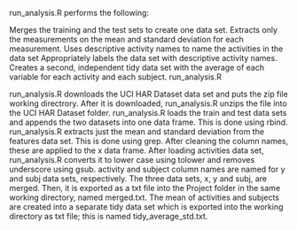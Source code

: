 run_analysis.R performs the following:

Merges the training and the test sets to create one data set.
Extracts only the measurements on the mean and standard deviation for each measurement.
Uses descriptive activity names to name the activities in the data set
Appropriately labels the data set with descriptive activity names.
Creates a second, independent tidy data set with the average of each variable for each activity and each subject.
run_analysis.R

run_analysis.R downloads the UCI HAR Dataset data set and puts the zip file working directrory. After it is downloaded, run_analysis.R unzips the file into the UCI HAR Dataset folder.
run_analysis.R loads the train and test data sets and appends the two datasets into one data frame. This is done using rbind.
run_analysis.R extracts just the mean and standard deviation from the features data set. This is done using grep.
After cleaning the column names, these are applied to the x data frame.
After loading activities data set, run_analysis.R converts it to lower case using tolower and removes underscore using gsub. activity and subject column names are named for y and subj data sets, respectively.
The three data sets, x, y and subj, are merged. Then, it is exported as a txt file into the Project folder in the same working directory, named merged.txt.
The mean of activities and subjects are created into a separate tidy data set which is exported into the working directory as txt file; this is named tidy_average_std.txt.
